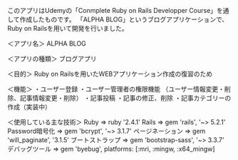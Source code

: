 このアプリはUdemyの「Conmplete Ruby on Rails Developper Course」を通して作成したものです。
「ALPHA BLOG」というブログアプリケーションで、Ruby on Railsを用いて開発を行いました。

＜アプリ名＞
ALPHA BLOG

＜アプリの種類＞
ブログアプリ

＜目的＞
Ruby on Railsを用いたWEBアプリケーション作成の復習のため

＜機能＞
・ユーザー登録
・ユーザー管理者の権限機能
（ユーザー情報変更・削除、記事情報変更・削除）
・記事投稿
・記事の修正、削除
・記事カテゴリーの作成（実装中）

＜使用している主な技術＞
Ruby => ruby '2.4.1'
Rails => gem 'rails', '~> 5.2.1'
Password暗号化 => gem 'bcrypt', '~> 3.1.7'
ページネーション => gem 'will_paginate', '3.1.5'
ブートストラップ => gem 'bootstrap-sass', '~> 3.3.7'
デバッグツール => gem 'byebug', platforms: [:mri, :mingw, :x64_mingw]
